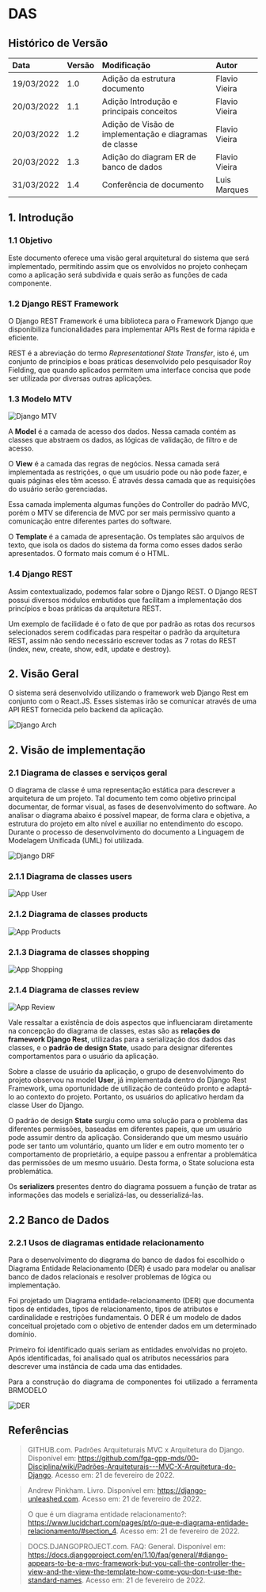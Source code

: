 # DAS

## Histórico de Versão

| Data       | Versão | Modificação                                            | Autor         |
| :--------- | :----- | :----------------------------------------------------- | :------------ |
| 19/03/2022 | 1.0    | Adição da estrutura documento                          | Flavio Vieira |
| 20/03/2022 | 1.1    | Adição Introdução e principais conceitos               | Flavio Vieira |
| 20/03/2022 | 1.2    | Adição de Visão de implementação e diagramas de classe | Flavio Vieira |
| 20/03/2022 | 1.3    | Adição do diagram ER de banco de dados                 | Flavio Vieira |
| 31/03/2022 | 1.4    | Conferência de documento                               | Luis Marques  |

## 1. Introdução

### 1.1 Objetivo

Este documento oferece uma visão geral arquitetural do
sistema que será implementado, permitindo assim que os
envolvidos no projeto conheçam como a aplicação será
subdivida e quais serão as funções de cada componente.

### 1.2 Django REST Framework

O Django REST Framework é uma biblioteca para o Framework
Django que disponibiliza funcionalidades para implementar
APIs Rest de forma rápida e eficiente.

REST é a abreviação do termo <i>Representational State
Transfer</i>, isto é, um conjunto de princípios e boas
práticas desenvolvido pelo pesquisador Roy Fielding, que
quando aplicados permitem uma interface concisa que pode
ser utilizada por diversas outras aplicações.

### 1.3 Modelo MTV

![Django MTV](./imagens/django_mtv.png)

A **Model** é a camada de acesso dos dados. Nessa camada contém
as classes que abstraem os dados, as lógicas de validação, de
filtro e de acesso.

O **View** é a camada das regras de negócios. Nessa camada será
implementada as restrições, o que um usuário pode ou não pode
fazer, e quais páginas eles têm acesso. É através dessa camada
que as requisições do usuário serão gerenciadas.

Essa camada implementa algumas funções do Controller do padrão
MVC, porém o MTV se diferencia de MVC por ser mais permissivo
quanto a comunicação entre diferentes partes do software.

O **Template** é a camada de apresentação. Os templates são
arquivos de texto, que isola os dados do sistema da forma como
esses dados serão apresentados. O formato mais comum é o HTML.

### 1.4 Django REST

Assim contextualizado, podemos falar sobre o Django REST.
O Django REST possui diversos módulos embutidos que
facilitam a implementação dos princípios e boas práticas
da arquitetura REST.

Um exemplo de facilidade é o fato de que por padrão as rotas
dos recursos selecionados serem codificadas para
respeitar o padrão da arquitetura REST, assim não sendo
necessário escrever todas as 7 rotas do REST (index, new,
create, show, edit, update e destroy).

## 2. Visão Geral

O sistema será desenvolvido utilizando o framework web Django Rest
em conjunto com o React.JS. Esses sistemas irão se comunicar através
de uma API REST fornecida pelo backend da aplicação.

![Django Arch](./imagens/django_arch.png)

## 2. Visão de implementação

### 2.1 Diagrama de classes e serviços geral

O diagrama de classe é uma representação estática para descrever
a arquitetura de um projeto. Tal documento tem como objetivo principal
documentar, de formar visual, as fases de desenvolvimento do software.
Ao analisar o diagrama abaixo é possível mapear, de forma clara e objetiva,
a estrutura do projeto em alto nível e auxiliar no entendimento
do escopo. Durante o processo de desenvolvimento do documento a Linguagem
de Modelagem Unificada (UML) foi utilizada.

![Django DRF](./imagens/django_drf.png)

### 2.1.1 Diagrama de classes users

![App User](./imagens/app_user.png)

### 2.1.2 Diagrama de classes products

![App Products](./imagens/app_products.png)

### 2.1.3 Diagrama de classes shopping

![App Shopping](./imagens/app_shopping.png)

### 2.1.4 Diagrama de classes review

![App Review](./imagens/app_review.png)

Vale ressaltar a existência de dois aspectos que influenciaram diretamente na
concepção do diagrama de classes, estas são as **relações do framework Django Rest**,
utilizadas para a serialização dos dados das classes, e o **padrão de design State**,
usado para designar diferentes comportamentos para o usuário da aplicação.

Sobre a classe de usuário da aplicação, o grupo de desenvolvimento do projeto
observou na model **User**, já implementada dentro do Django Rest Framework, uma
oportunidade de utilização de conteúdo pronto e adaptá-lo ao contexto do projeto.
Portanto, os usuários do aplicativo herdam da classe User do Django.

O padrão de design **State** surgiu como uma solução para o problema das diferentes
permissões, baseadas em diferentes papeis, que um usuário pode assumir dentro da
aplicação. Considerando que um mesmo usuário pode ser tanto um voluntário, quanto um
líder e em outro momento ter o comportamento de proprietário, a equipe passou a
enfrentar a problemática das permissões de um mesmo usuário. Desta forma, o State
soluciona esta problemática.

Os **serializers** presentes dentro do diagrama possuem a função de tratar as informações
das models e serializá-las, ou desserializá-las.

## 2.2 Banco de Dados

### 2.2.1 Usos de diagramas entidade relacionamento

Para o desenvolvimento do diagrama do banco de dados foi escolhido o Diagrama Entidade Relacionamento (DER) é usado para modelar ou analisar banco de dados relacionais e resolver problemas de lógica ou implementação.

Foi projetado um Diagrama entidade-relacionamento (DER) que documenta tipos de entidades, tipos de relacionamento, tipos de atributos e cardinalidade e restrições fundamentais. O DER é um modelo de dados conceitual projetado com o objetivo de entender dados em um determinado domínio.

Primeiro foi identificado quais seriam as entidades envolvidas no projeto. Após identificadas, foi analisado qual os atributos necessários para descrever uma instância de cada uma das entidades.</p>

<p align="justify"> Para a construção do diagrama de componentes foi utilizado a ferramenta BRMODELO </p>

![DER](../modelagem//imagensdiagramas/diagrama_entidade_relacionamento.png)

## Referências

> GITHUB.com. Padrões Arquiteturais MVC x Arquitetura do Django. Disponível em: <https://github.com/fga-gpp-mds/00-Disciplina/wiki/Padrões-Arquiteturais---MVC-X-Arquitetura-do-Django>. Acesso em: 21 de fevereiro de 2022.

> Andrew Pinkham. Livro. Disponível em: <https://django-unleashed.com>. Acesso em: 21 de fevereiro de 2022.

> O que é um diagrama entidade relacionamento?: <https://www.lucidchart.com/pages/pt/o-que-e-diagrama-entidade-relacionamento/#section_4>. Acesso em: 21 de fevereiro de 2022.

> DOCS.DJANGOPROJECT.com. FAQ: General. Disponível em: <https://docs.djangoproject.com/en/1.10/faq/general/#django-appears-to-be-a-mvc-framework-but-you-call-the-controller-the-view-and-the-view-the-template-how-come-you-don-t-use-the-standard-names>. Acesso em: 21 de fevereiro de 2022.
